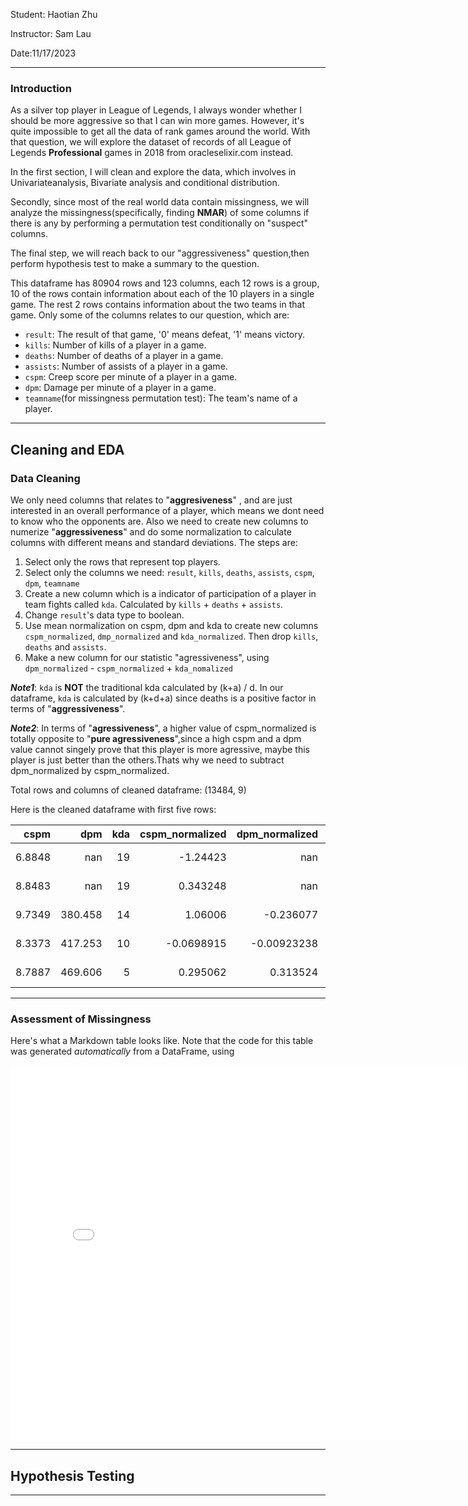 
Student: Haotian Zhu

Instructor: Sam Lau

Date:11/17/2023

---

### Introduction
As a silver top player in League of Legends, I always wonder whether I should be more aggressive so that I can win more games. However, it's quite impossible to get all the data of rank games around the world. With that question, we will explore the dataset of records of all League of Legends **Professional** games in 2018 from oracleselixir.com instead.

In the first section, I will clean and explore the data, which involves in Univariateanalysis, Bivariate analysis and conditional distribution. 

Secondly, since most of the real world data contain missingness, we will analyze the missingness(specifically, finding **NMAR**) of some columns if there is any by performing a permutation test conditionally on "suspect" columns.

The final step, we will reach back to our "aggressiveness" question,then perform hypothesis test to make a summary to the question.


This dataframe has 80904 rows and 123 columns, each 12 rows is a group, 10 of the rows contain information about each of the 10 players in a single game. The rest 2 
rows contains information about the two teams in that game. Only some of the columns
relates to our question, which are:
- `result`: The result of that game, '0' means defeat, '1' means victory. 
- `kills`: Number of kills of a player in a game.
- `deaths`: Number of deaths of a player in a game.
- `assists`: Number of assists of a player in a game.
- `cspm`: Creep score per minute of a player in a game.
- `dpm`: Damage per minute of a player in a game.
- `teamname`(for missingness permutation test): The team's name of a player.



---

## Cleaning and EDA

### Data Cleaning
We only need columns that relates to "**aggresiveness**" , and are just interested in an overall performance of a player, which means we dont need to know who the 
opponents are. Also we need to create new columns to numerize "**aggressiveness**" and do some normalization to calculate columns with different means and standard deviations.
The steps are:
1. Select only the rows that represent top players.
2. Select only the columns we need: `result`, `kills`, `deaths`, `assists`, `cspm`,
`dpm`, `teamname`
3. Create a new column which is a indicator of participation of a player in team fights called `kda`. Calculated by `kills` + `deaths` + `assists`.
4. Change `result`'s data type to boolean.
5. Use mean normalization on cspm, dpm and kda to create new columns `cspm_normalized`, `dmp_normalized` and `kda_normalized`. Then drop `kills`, `deaths` and `assists`.
6. Make a new column for our statistic "agressiveness", using `dpm_normalized` - `cspm_normalized` + `kda_nomalized`


***Note1***: `kda` is **NOT** the traditional kda calculated by (k+a) / d. In our dataframe, `kda` is calculated by (k+d+a) since deaths is a positive factor in terms of "**aggressiveness**".

***Note2***: In terms of "**agressiveness**", a higher value of cspm_normalized is totally opposite to "**pure agressiveness**",since  a high cspm and a dpm value cannot singely prove that this player is more agressive, maybe this player is
just better than the others.Thats why we need to  subtract dpm_normalized by cspm_normalized.

Total rows and columns of cleaned dataframe: (13484, 9)

Here is the cleaned dataframe with first five rows:



|   cspm |     dpm |   kda |   cspm_normalized |   dpm_normalized |   kda_normalized | result   | teamname        |   agressiveness |
|-------:|--------:|------:|------------------:|-----------------:|-----------------:|:---------|:----------------|----------------:|
| 6.8848 | nan     |    19 |        -1.24423   |     nan          |         2.0578   | False    | JD Gaming       |      nan        |
| 8.8483 | nan     |    19 |         0.343248  |     nan          |         2.0578   | True     | Invictus Gaming |      nan        |
| 9.7349 | 380.458 |    14 |         1.06006   |      -0.236077   |         0.985075 | True     | Invictus Gaming |       -0.31106  |
| 8.3373 | 417.253 |    10 |        -0.0698915 |      -0.00923238 |         0.126891 | False    | JD Gaming       |        0.18755  |
| 8.7887 | 469.606 |     5 |         0.295062  |       0.313524   |        -0.945838 | False    | Bilibili Gaming |       -0.927375 |







---

### Assessment of Missingness

Here's what a Markdown table looks like. Note that the code for this table was generated _automatically_ from a DataFrame, using

<iframe src="assets/fig0.html" width=800 height=600 frameBorder=0></iframe>

---

## Hypothesis Testing


---